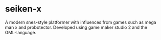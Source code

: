 # seiken-x

A modern snes-style platformer with influences from games such as mega man x and probotector. Developed using game maker studio 2 and the GML-language.